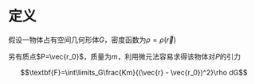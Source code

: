 
# 定义

假设一物体占有空间几何形体$G$，密度函数为$\rho=\rho(\vec{r})$

另有质点$P=\vec{r_0}$，质量为$m$，利用微元法容易求得该物体对$P$的引力

$$\textbf{F}=\int\limits_G\frac{Km}{(\vec{r} - \vec{r_0})^2}\rho dG$$
